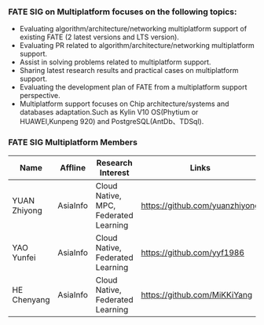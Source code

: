 ### FATE SIG on Multiplatform focuses on the following topics:
* Evaluating algorithm/architecture/networking multiplatform support of existing FATE (2 latest versions and LTS version).
* Evaluating PR related to algorithm/architecture/networking multiplatform support.
* Assist in solving problems related to multiplatform support.  
* Sharing latest research results and practical cases on multiplatform support.  
* Evaluating the development plan of FATE from a multiplatform support perspective.
* Multiplatform support focuses on Chip architecture/systems and databases adaptation.Such as Kylin V10 OS(Phytium or HUAWEI,Kunpeng 920) and PostgreSQL(AntDb、TDSql).



### FATE SIG Multiplatform Members
| Name               | Affline    | Research Interest                     | Links                      |
|--------------------|------------|---------------------------------------| -------------------------- |
| YUAN Zhiyong       | AsiaInfo   | Cloud Native, MPC, Federated Learning | https://github.com/yuanzhiyong |
| YAO Yunfei         | AsiaInfo   | Cloud Native, Federated Learning      | https://github.com/yyf1986 |
| HE Chenyang        | AsiaInfo   | Cloud Native, Federated Learning      | https://github.com/MiKKiYang|

